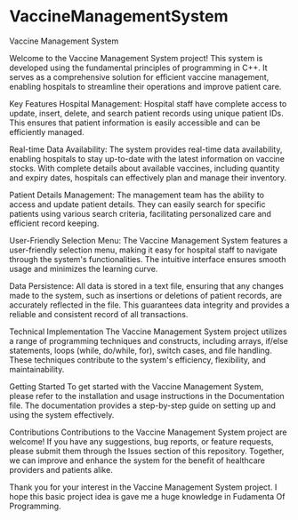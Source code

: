 # VaccineManagementSystem

Vaccine Management System


Welcome to the Vaccine Management System project! This system is developed using the fundamental principles of programming in C++. It serves as a comprehensive solution for efficient vaccine management, enabling hospitals to streamline their operations and improve patient care.

Key Features
Hospital Management:
Hospital staff have complete access to update, insert, delete, and search patient records using unique patient IDs. This ensures that patient information is easily accessible and can be efficiently managed.


Real-time Data Availability: 
The system provides real-time data availability, enabling hospitals to stay up-to-date with the latest information on vaccine stocks. With complete details about available vaccines, including quantity and expiry dates, hospitals can effectively plan and manage their inventory.


Patient Details Management: 
The management team has the ability to access and update patient details. They can easily search for specific patients using various search criteria, facilitating personalized care and efficient record keeping.


User-Friendly Selection Menu: 
The Vaccine Management System features a user-friendly selection menu, making it easy for hospital staff to navigate through the system's functionalities. The intuitive interface ensures smooth usage and minimizes the learning curve.


Data Persistence:
All data is stored in a text file, ensuring that any changes made to the system, such as insertions or deletions of patient records, are accurately reflected in the file. This guarantees data integrity and provides a reliable and consistent record of all transactions.


Technical Implementation
The Vaccine Management System project utilizes a range of programming techniques and constructs, including arrays, if/else statements, loops (while, do/while, for), switch cases, and file handling. These techniques contribute to the system's efficiency, flexibility, and maintainability.


Getting Started
To get started with the Vaccine Management System, please refer to the installation and usage instructions in the Documentation file. The documentation provides a step-by-step guide on setting up and using the system effectively.

Contributions
Contributions to the Vaccine Management System project are welcome! If you have any suggestions, bug reports, or feature requests, please submit them through the Issues section of this repository. Together, we can improve and enhance the system for the benefit of healthcare providers and patients alike.


Thank you for your interest in the Vaccine Management System project. I hope this basic project idea is gave me a huge knowledge in Fudamenta Of Programming.

